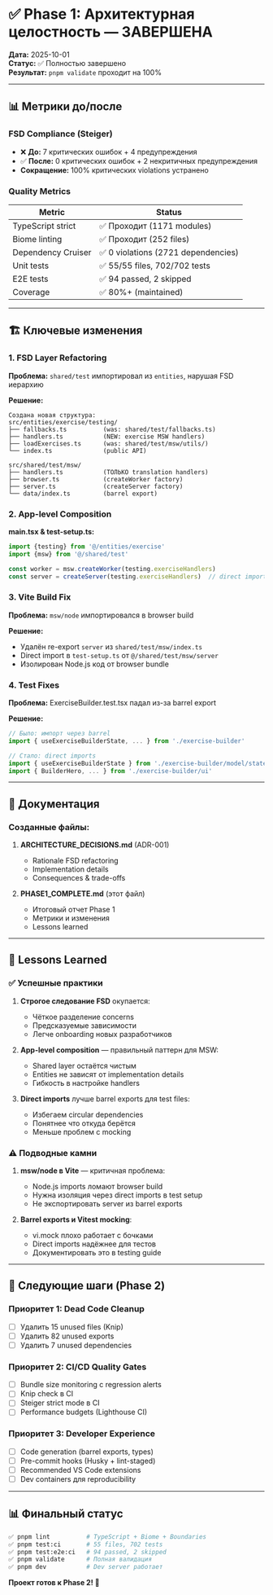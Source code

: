 # ✅ Phase 1: Архитектурная целостность — ЗАВЕРШЕНА

**Дата:** 2025-10-01  
**Статус:** ✅ Полностью завершено  
**Результат:** `pnpm validate` проходит на 100%

---

## 📊 Метрики до/после

### FSD Compliance (Steiger)
- ❌ **До:** 7 критических ошибок + 4 предупреждения
- ✅ **После:** 0 критических ошибок + 2 некритичных предупреждения
- **Сокращение:** 100% критических violations устранено

### Quality Metrics
| Metric | Status |
|--------|--------|
| TypeScript strict | ✅ Проходит (1171 modules) |
| Biome linting | ✅ Проходит (252 files) |
| Dependency Cruiser | ✅ 0 violations (2721 dependencies) |
| Unit tests | ✅ 55/55 files, 702/702 tests |
| E2E tests | ✅ 94 passed, 2 skipped |
| Coverage | ✅ 80%+ (maintained) |

---

## 🏗️ Ключевые изменения

### 1. FSD Layer Refactoring

**Проблема:** `shared/test` импортировал из `entities`, нарушая FSD иерархию

**Решение:**
```
Создана новая структура:
src/entities/exercise/testing/
├── fallbacks.ts          (was: shared/test/fallbacks.ts)
├── handlers.ts           (NEW: exercise MSW handlers)
├── loadExercises.ts      (was: shared/test/msw/utils/)
└── index.ts              (public API)

src/shared/test/msw/
├── handlers.ts           (ТОЛЬКО translation handlers)
├── browser.ts            (createWorker factory)
├── server.ts             (createServer factory)
└── data/index.ts         (barrel export)
```

### 2. App-level Composition

**main.tsx & test-setup.ts:**
```typescript
import {testing} from '@/entities/exercise'
import {msw} from '@/shared/test'

const worker = msw.createWorker(testing.exerciseHandlers)
const server = createServer(testing.exerciseHandlers)  // direct import
```

### 3. Vite Build Fix

**Проблема:** `msw/node` импортировался в browser build

**Решение:**
- Удалён re-export `server` из `shared/test/msw/index.ts`
- Direct import в `test-setup.ts` от `@/shared/test/msw/server`
- Изолирован Node.js код от browser bundle

### 4. Test Fixes

**Проблема:** ExerciseBuilder.test.tsx падал из-за barrel export

**Решение:**
```typescript
// Было: импорт через barrel
import { useExerciseBuilderState, ... } from './exercise-builder'

// Стало: direct imports
import { useExerciseBuilderState } from './exercise-builder/model/state'
import { BuilderHero, ... } from './exercise-builder/ui'
```

---

## 📝 Документация

### Созданные файлы:
1. **ARCHITECTURE_DECISIONS.md** (ADR-001)
   - Rationale FSD refactoring
   - Implementation details
   - Consequences & trade-offs

2. **PHASE1_COMPLETE.md** (этот файл)
   - Итоговый отчет Phase 1
   - Метрики и изменения
   - Lessons learned

---

## 🎯 Lessons Learned

### ✅ Успешные практики

1. **Строгое следование FSD** окупается:
   - Чёткое разделение concerns
   - Предсказуемые зависимости
   - Легче onboarding новых разработчиков

2. **App-level composition** — правильный паттерн для MSW:
   - Shared layer остаётся чистым
   - Entities не зависят от implementation details
   - Гибкость в настройке handlers

3. **Direct imports** лучше barrel exports для test files:
   - Избегаем circular dependencies
   - Понятнее что откуда берётся
   - Меньше проблем с mocking

### ⚠️ Подводные камни

1. **msw/node в Vite** — критичная проблема:
   - Node.js imports ломают browser build
   - Нужна изоляция через direct imports в test setup
   - Не экспортировать server из barrel exports

2. **Barrel exports и Vitest mocking**:
   - vi.mock плохо работает с бочками
   - Direct imports надёжнее для тестов
   - Документировать это в testing guide

---

## 🚀 Следующие шаги (Phase 2)

### Приоритет 1: Dead Code Cleanup
- [ ] Удалить 15 unused files (Knip)
- [ ] Удалить 82 unused exports
- [ ] Удалить 7 unused dependencies

### Приоритет 2: CI/CD Quality Gates
- [ ] Bundle size monitoring с regression alerts
- [ ] Knip check в CI
- [ ] Steiger strict mode в CI
- [ ] Performance budgets (Lighthouse CI)

### Приоритет 3: Developer Experience
- [ ] Code generation (barrel exports, types)
- [ ] Pre-commit hooks (Husky + lint-staged)
- [ ] Recommended VS Code extensions
- [ ] Dev containers для reproducibility

---

## 📊 Финальный статус

```bash
✅ pnpm lint          # TypeScript + Biome + Boundaries
✅ pnpm test:ci       # 55 files, 702 tests
✅ pnpm test:e2e:ci   # 94 passed, 2 skipped
✅ pnpm validate      # Полная валидация
✅ pnpm dev           # Dev server работает
```

**Проект готов к Phase 2! 🚀**
